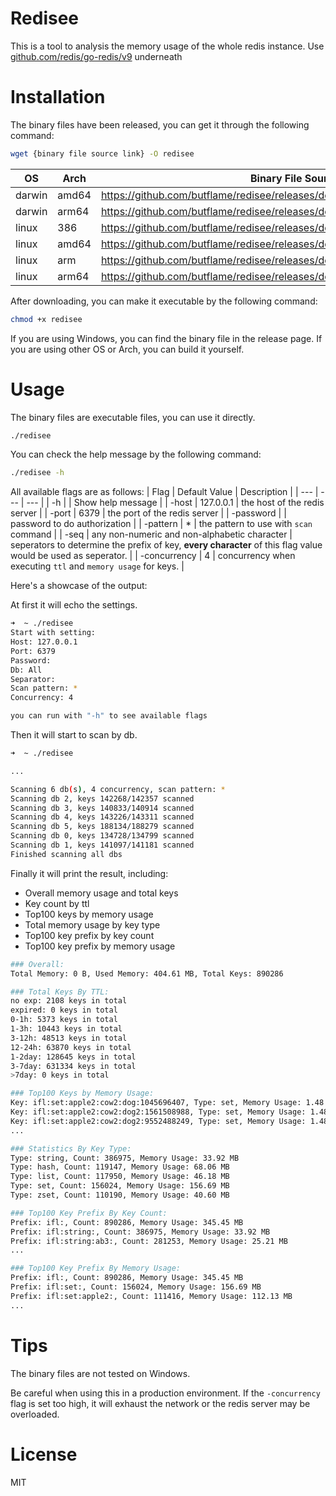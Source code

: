 # Redisee

This is a tool to analysis the memory usage of the whole redis instance.
Use [github.com/redis/go-redis/v9](https://github.com/redis/go-redis?tab=readme-ov-file) underneath

# Installation
The binary files have been released, you can get it through the following command:
```bash
wget {binary file source link} -O redisee
```

| OS | Arch | Binary File Source Link|
| --- | --- | --- |
| darwin | amd64 | https://github.com/butflame/redisee/releases/download/v1.0.0/redisee_darwin_amd64 |
| darwin | arm64 | https://github.com/butflame/redisee/releases/download/v1.0.0/redisee_darwin_arm64 |
| linux | 386 | https://github.com/butflame/redisee/releases/download/v1.0.0/redisee_linux_386 |
| linux | amd64 | https://github.com/butflame/redisee/releases/download/v1.0.0/redisee_linux_amd64 |
| linux | arm | https://github.com/butflame/redisee/releases/download/v1.0.0/redisee_linux_arm |
| linux | arm64 | https://github.com/butflame/redisee/releases/download/v1.0.0/redisee_linux_arm64 |

After downloading, you can make it executable by the following command:
```bash
chmod +x redisee
```

If you are using Windows, you can find the binary file in the release page.
If you are using other OS or Arch, you can build it yourself.

# Usage
The binary files are executable files, you can use it directly.

```bash
./redisee
```

You can check the help message by the following command:
```bash
./redisee -h
```

All available flags are as follows:
| Flag | Default Value | Description |
| --- | --- | --- |
| -h |  | Show help message |
| -host | 127.0.0.1 | the host of the redis server |
| -port | 6379 | the port of the redis server |
| -password |  | password to do authorization |
| -pattern | * | the pattern to use with `scan` command |
| -seq | any non-numeric and non-alphabetic character  | seperators to determine the prefix of key, **every character** of this flag value would be used as seperator. |
| -concurrency | 4 | concurrency when executing `ttl` and `memory usage` for keys. |

Here's a showcase of the output:

At first it will echo the settings.
```bash
➜  ~ ./redisee
Start with setting:
Host: 127.0.0.1
Port: 6379
Password: 
Db: All
Separator: 
Scan pattern: *
Concurrency: 4

you can run with "-h" to see available flags
```

Then it will start to scan by db.
```bash
➜  ~ ./redisee

...

Scanning 6 db(s), 4 concurrency, scan pattern: *
Scanning db 2, keys 142268/142357 scanned
Scanning db 3, keys 140833/140914 scanned
Scanning db 4, keys 143226/143311 scanned
Scanning db 5, keys 188134/188279 scanned
Scanning db 0, keys 134728/134799 scanned
Scanning db 1, keys 141097/141181 scanned
Finished scanning all dbs
```

Finally it will print the result, including:
- Overall memory usage and total keys
- Key count by ttl
- Top100 keys by memory usage
- Total memory usage by key type
- Top100 key prefix by key count
- Top100 key prefix by memory usage
```bash
### Overall:
Total Memory: 0 B, Used Memory: 404.61 MB, Total Keys: 890286

### Total Keys By TTL:
no exp: 2108 keys in total
expired: 0 keys in total
0-1h: 5373 keys in total
1-3h: 10443 keys in total
3-12h: 48513 keys in total
12-24h: 63870 keys in total
1-2day: 128645 keys in total
3-7day: 631334 keys in total
>7day: 0 keys in total

### Top100 Keys by Memory Usage:
Key: ifl:set:apple2:cow2:dog:1045696407, Type: set, Memory Usage: 1.48 KB
Key: ifl:set:apple2:cow2:dog2:1561508988, Type: set, Memory Usage: 1.48 KB
Key: ifl:set:apple2:cow2:dog2:9552488249, Type: set, Memory Usage: 1.48 KB
...

### Statistics By Key Type:
Type: string, Count: 386975, Memory Usage: 33.92 MB
Type: hash, Count: 119147, Memory Usage: 68.06 MB
Type: list, Count: 117950, Memory Usage: 46.18 MB
Type: set, Count: 156024, Memory Usage: 156.69 MB
Type: zset, Count: 110190, Memory Usage: 40.60 MB

### Top100 Key Prefix By Key Count:
Prefix: ifl:, Count: 890286, Memory Usage: 345.45 MB
Prefix: ifl:string:, Count: 386975, Memory Usage: 33.92 MB
Prefix: ifl:string:ab3:, Count: 281253, Memory Usage: 25.21 MB
...

### Top100 Key Prefix By Memory Usage:
Prefix: ifl:, Count: 890286, Memory Usage: 345.45 MB
Prefix: ifl:set:, Count: 156024, Memory Usage: 156.69 MB
Prefix: ifl:set:apple2:, Count: 111416, Memory Usage: 112.13 MB
...

```

# Tips
The binary files are not tested on Windows.

Be careful when using this in a production environment. If the `-concurrency` flag is set too high, it will exhaust the network or the redis server may be overloaded.

# License
MIT
